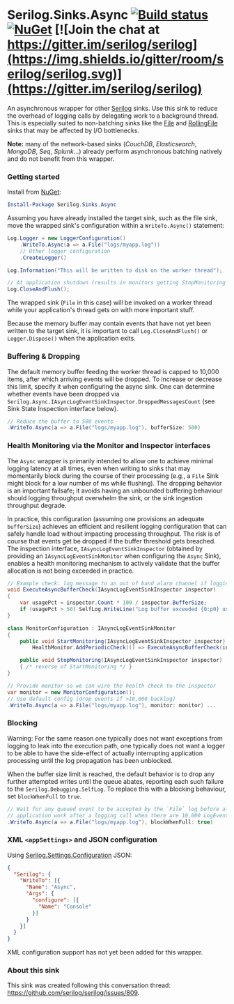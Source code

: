 # Serilog.Sinks.Async [![Build status](https://ci.appveyor.com/api/projects/status/gvk0wl7aows14spn?svg=true)](https://ci.appveyor.com/project/serilog/serilog-sinks-async) [![NuGet](https://img.shields.io/nuget/v/Serilog.Sinks.Async.svg)](https://www.nuget.org/packages/Serilog.Sinks.Async) [![Join the chat at https://gitter.im/serilog/serilog](https://img.shields.io/gitter/room/serilog/serilog.svg)](https://gitter.im/serilog/serilog)

An asynchronous wrapper for other [Serilog](https://serilog.net) sinks. Use this sink to reduce the overhead of logging calls by delegating work to a background thread. This is especially suited to non-batching sinks like the [File](https://github.com/serilog/serilog-sinks-file) and [RollingFile](https://github.com/serilog/serilog-sinks-rollingfile) sinks that may be affected by I/O bottlenecks.

**Note:** many of the network-based sinks (_CouchDB_, _Elasticsearch_, _MongoDB_, _Seq_, _Splunk_...) already perform asynchronous batching natively and do not benefit from this wrapper.

### Getting started

Install from [NuGet](https://nuget.org/packages/serilog.sinks.async):

```powershell
Install-Package Serilog.Sinks.Async
```

Assuming you have already installed the target sink, such as the file sink, move the wrapped sink's configuration within a `WriteTo.Async()` statement:

```csharp
Log.Logger = new LoggerConfiguration()
    .WriteTo.Async(a => a.File("logs/myapp.log"))
    // Other logger configuration
    .CreateLogger()

Log.Information("This will be written to disk on the worker thread");

// At application shutdown (results in monitors getting StopMonitoring calls)
Log.CloseAndFlush();
```

The wrapped sink (`File` in this case) will be invoked on a worker thread while your application's thread gets on with more important stuff.

Because the memory buffer may contain events that have not yet been written to the target sink, it is important to call `Log.CloseAndFlush()` or `Logger.Dispose()` when the application exits.

### Buffering & Dropping

The default memory buffer feeding the worker thread is capped to 10,000 items, after which arriving events will be dropped. To increase or decrease this limit, specify it when configuring the async sink. One can determine whether events have been dropped via `Serilog.Async.IAsyncLogEventSinkInspector.DroppedMessagesCount` (see Sink State Inspection interface below).

```csharp
// Reduce the buffer to 500 events
.WriteTo.Async(a => a.File("logs/myapp.log"), bufferSize: 500)
```

### Health Monitoring via the Monitor and Inspector interfaces

The `Async` wrapper is primarily intended to allow one to achieve minimal logging latency at all times, even when writing to sinks that may momentarily block during the course of their processing (e.g., a `File` Sink might block for a low number of ms while flushing). The dropping behavior is an important failsafe; it avoids having an unbounded buffering behaviour should logging throughput overwhelm the sink, or the sink ingestion throughput degrade.

In practice, this configuration (assuming one provisions an adequate `bufferSize`) achieves an efficient and resilient logging configuration that can safely handle load without impacting processing throughput. The risk is of course that events get be dropped if the buffer threshold gets breached. The inspection interface, `IAsyncLogEventSinkInspector` (obtained by providing an `IAsyncLogEventSinkMonitor` when configuring the `Async` Sink), enables a health monitoring mechanism to actively validate that the buffer allocation is not being exceeded in practice.

```csharp
// Example check: log message to an out of band alarm channel if logging is showing signs of getting overwhelmed
void ExecuteAsyncBufferCheck(IAsyncLogEventSinkInspector inspector)
{
    var usagePct = inspector.Count * 100 / inspector.BufferSize;
    if (usagePct > 50) SelfLog.WriteLine("Log buffer exceeded {0:p0} usage (limit: {1})", usagePct, inspector.BufferSize);
}

class MonitorConfiguration : IAsyncLogEventSinkMonitor
{
    public void StartMonitoring(IAsyncLogEventSinkInspector inspector) =>
        HealthMonitor.AddPeriodicCheck(() => ExecuteAsyncBufferCheck(inspector));

    public void StopMonitoring(IAsyncLogEventSinkInspector inspector) 
    { /* reverse of StartMonitoring */ }
}

// Provide monitor so we can wire the health check to the inspector
var monitor = new MonitorConfiguration();
// Use default config (drop events if >10,000 backlog)
.WriteTo.Async(a => a.File("logs/myapp.log"), monitor: monitor) ...
```

### Blocking

Warning: For the same reason one typically does not want exceptions from logging to leak into the execution path, one typically does not want a logger to be able to have the side-effect of actually interrupting application processing until the log propagation has been unblocked.

When the buffer size limit is reached, the default behavior is to drop any further attempted writes until the queue abates, reporting each such failure to the `Serilog.Debugging.SelfLog`. To replace this with a blocking behaviour, set `blockWhenFull` to `true`.

```csharp
// Wait for any queued event to be accepted by the `File` log before allowing the calling thread to resume its
// application work after a logging call when there are 10,000 LogEvents awaiting ingestion by the pipeline
.WriteTo.Async(a => a.File("logs/myapp.log"), blockWhenFull: true)
```

### XML `<appSettings>` and JSON configuration

Using [Serilog.Settings.Configuration](https://github.com/serilog/serilog-settings-configuration) JSON:

```json
{
  "Serilog": {
    "WriteTo": [{
      "Name": "Async",
      "Args": {
        "configure": [{
          "Name": "Console"
        }]
      }
    }]
  }
}
```

XML configuration support has not yet been added for this wrapper.

### About this sink

This sink was created following this conversation thread: https://github.com/serilog/serilog/issues/809.
